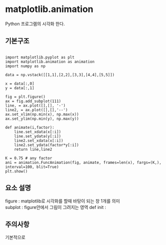 # matplotlib.animation
Python 프로그램의 시각화 한다.

## 기본구조
<pre><code>
import matplotlib.pyplot as plt 
import matplotlib.animation as animation
import numpy as np

data = np.vstack([[1,1],[2,2],[3,3],[4,4],[5,5]])

x = data[:,0]
y = data[:,1]

fig = plt.figure()
ax = fig.add_subplot(111)
line, = ax.plot([],[], '-')
line2, = ax.plot([],[],'--')
ax.set_xlim(np.min(x), np.max(x))
ax.set_ylim(np.min(y), np.max(y))

def animate(i,factor):
    line.set_xdata(x[:i])
    line.set_ydata(y[:i])
    line2.set_xdata(x[:i])
    line2.set_ydata(factor*y[:i])
    return line,line2

K = 0.75 # any factor
ani = animation.FuncAnimation(fig, animate, frames=len(x), fargs=(K,), interval=100, blit=True)
plt.show()
</code></pre>

## 요소 설명
figure : matplotlib로 시각화를 할때 바탕이 되는 창 1개를 의미  
subplot : figure안에서 그림이 그려지는 영역
def init : 

## 주의사항
기본적으로 
